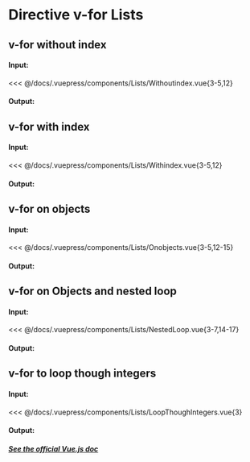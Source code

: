 # Directive v-for Lists

## v-for without index

#### Input:

<<< @/docs/.vuepress/components/Lists/Withoutindex.vue{3-5,12}

#### Output:

<Lists-Withoutindex />

## v-for with index

#### Input:

<<< @/docs/.vuepress/components/Lists/Withindex.vue{3-5,12}

#### Output:

<Lists-Withindex />

## v-for on objects

#### Input:

<<< @/docs/.vuepress/components/Lists/Onobjects.vue{3-5,12-15}

#### Output:

<Lists-Onobjects />

## v-for on Objects and nested loop

#### Input:

<<< @/docs/.vuepress/components/Lists/NestedLoop.vue{3-7,14-17}

#### Output:

<Lists-NestedLoop />

## v-for to loop though integers

#### Input:

<<< @/docs/.vuepress/components/Lists/LoopThoughIntegers.vue{3}

#### Output:

<Lists-LoopThoughIntegers />

##### [See the official Vue.js doc](uuuuhttps://vuejs.org/v2/guide/list.htmluuuuu)
